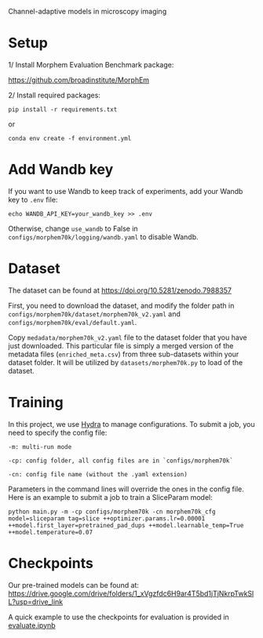 Channel-adaptive models in microscopy imaging

# Setup

1/ Install Morphem Evaluation Benchmark package: 

https://github.com/broadinstitute/MorphEm


2/ Install required packages:

`pip install -r requirements.txt`

or

`conda env create -f environment.yml`


# Add Wandb key
If you want to use Wandb to keep track of experiments, add your Wandb key to `.env` file:

`echo WANDB_API_KEY=your_wandb_key >> .env`

Otherwise, change `use_wandb` to False in `configs/morphem70k/logging/wandb.yaml` to disable Wandb.

# Dataset
The dataset can be found at https://doi.org/10.5281/zenodo.7988357

First, you need to download the dataset, and modify the folder path in `configs/morphem70k/dataset/morphem70k_v2.yaml` and `configs/morphem70k/eval/default.yaml`.

Copy `medadata/morphem70k_v2.yaml` file to the dataset folder that you have just downloaded. This particular file is simply a merged version of the metadata files (`enriched_meta.csv`) from three sub-datasets within your dataset folder. It will be utilized by `datasets/morphem70k.py` to load of the dataset.


# Training

In this project, we use [Hydra](https://hydra.cc/) to manage configurations.
To submit a job, you need to specify the config file:

```
-m: multi-run mode

-cp: config folder, all config files are in `configs/morphem70k`

-cn: config file name (without the .yaml extension)
```

Parameters in the command lines will override the ones in the config file.
Here is an example to submit a job to train a SliceParam model:

```
python main.py -m -cp configs/morphem70k -cn morphem70k_cfg model=sliceparam tag=slice ++optimizer.params.lr=0.00001 ++model.first_layer=pretrained_pad_dups ++model.learnable_temp=True ++model.temperature=0.07
```

# Checkpoints

Our pre-trained models can be found at: https://drive.google.com/drive/folders/1_xVgzfdc6H9ar4T5bd1jTjNkrpTwkSlL?usp=drive_link

A quick example to use the checkpoints for evaluation is provided in [evaluate.ipynb](https://github.com/chaudatascience/channel_adaptive_models/blob/main/evaluate.ipynb)